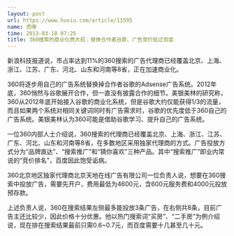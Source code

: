 ```yaml
---
layout: post
url: https://www.huxiu.com/article/11595
name: 虎嗅
time: 2013-03-18 07:25
title: 360搜索的商业化两大招：替换合作者谷歌、广告竞价低过百度
---
```

新浪科技报道说，市占率达到11%的360搜索的广告代理商已经覆盖北京、上海、浙江、江苏、广东、河北、山东和河南等8省，正在加速商业化。

360将逐步用自己的广告系统替换掉合作者谷歌的Adsense广告系统。2012年底，360悄然与谷歌展开合作，但一直没有披露合作的细节。美银美林的研究称，360从2012年底开始接入谷歌的商业化系统，但是谷歌大约仅能获得1/3的流量，而且如果两个系统对相同关键词同时有广告需求时，谷歌的优先度低于360自己的广告系统。美银美林认为360可能是借助谷歌学习、提升自己的广告系统。

一位360内部人士介绍说，360搜索的代理商已经覆盖北京、上海、浙江、江苏、广东、河北、山东和河南等8省，在多数地区采用独家代理商的方式。广告投放方式分为“品牌直达”、“搜索推广”和“猜你喜欢”三种产品。其中“搜索推广”即业内常说的“竞价排名”，百度因此饱受诟病。

360北京地区独家代理商北京天地在线广告有限公司一位负责人说，想要在360搜索中投放广告，需要先开户，费用最低为4600元，含600元服务费和4000元投放预存款。

上述负责人说，360在搜索结果左侧最多能投放3条广告，在右侧共8条，目前广告主还比较少，因此价格十分优惠。他以热门搜索词“买房”、“二手房”为例介绍说，现在排在搜索结果最前只需0.6~0.7元，而百度需要十几甚至几十元。

